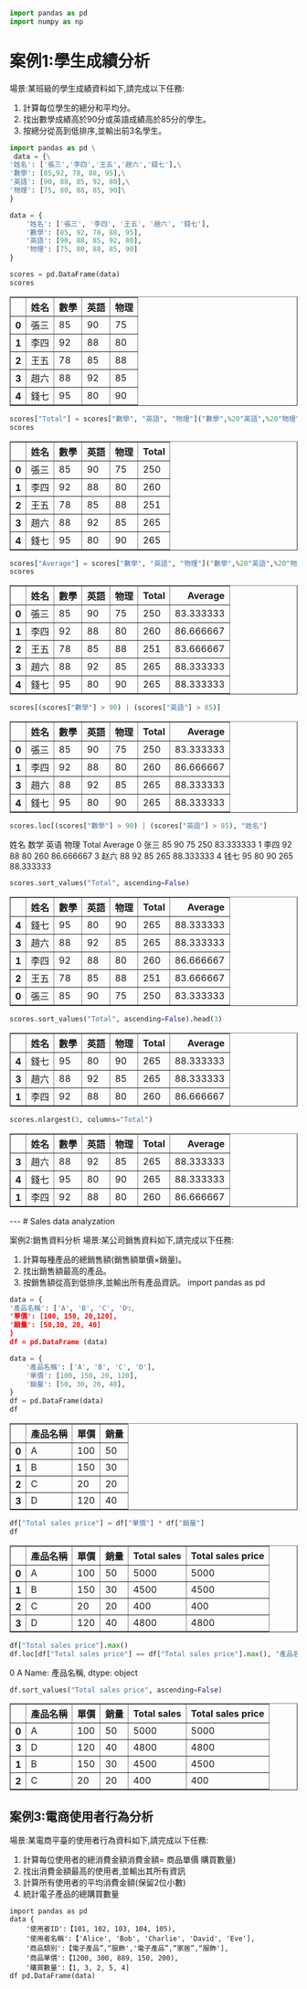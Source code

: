 ```python
import pandas as pd
import numpy as np
```

# 案例1:學生成績分析

場景:某班級的學生成績資料如下,請完成以下任務:
1. 計算每位學生的總分和平均分。
2. 找出數學成績高於90分或英語成績高於85分的學生。
3. 按總分從高到低排序,並輸出前3名學生。

```python
import pandas as pd \
 data = {\
'姓名': ['張三','李四','王五','趙六','錢七'],\
'數學': [85,92, 78, 88, 95],\
'英語': [90, 88, 85, 92, 80],\
'物理': [75, 80, 88, 85, 90]\
}
```


```python
data = {
    '姓名': ['張三', '李四', '王五', '趙六', '錢七'],
    '數學': [85, 92, 78, 88, 95],
    '英語': [90, 88, 85, 92, 80],
    '物理': [75, 80, 88, 85, 90]
}
```


```python
scores = pd.DataFrame(data)
scores
```

<div>
<style scoped>
    .dataframe tbody tr th:only-of-type {
        vertical-align: middle;
    }

    .dataframe tbody tr th {
        vertical-align: top;
    }

    .dataframe thead th {
        text-align: right;
    }
</style>
<table border="1" class="dataframe">
  <thead>
    <tr style="text-align: right;">
      <th></th>
      <th>姓名</th>
      <th>數學</th>
      <th>英語</th>
      <th>物理</th>
    </tr>
  </thead>
  <tbody>
    <tr>
      <th>0</th>
      <td>張三</td>
      <td>85</td>
      <td>90</td>
      <td>75</td>
    </tr>
    <tr>
      <th>1</th>
      <td>李四</td>
      <td>92</td>
      <td>88</td>
      <td>80</td>
    </tr>
    <tr>
      <th>2</th>
      <td>王五</td>
      <td>78</td>
      <td>85</td>
      <td>88</td>
    </tr>
    <tr>
      <th>3</th>
      <td>趙六</td>
      <td>88</td>
      <td>92</td>
      <td>85</td>
    </tr>
    <tr>
      <th>4</th>
      <td>錢七</td>
      <td>95</td>
      <td>80</td>
      <td>90</td>
    </tr>
  </tbody>
</table>
</div>

```python
scores["Total"] = scores["數學", "英語", "物理"]("數學",%20"英語",%20"物理").sum(axis=1)
scores
```

<div>
<style scoped>
    .dataframe tbody tr th:only-of-type {
        vertical-align: middle;
    }

    .dataframe tbody tr th {
        vertical-align: top;
    }

    .dataframe thead th {
        text-align: right;
    }
</style>
<table border="1" class="dataframe">
  <thead>
    <tr style="text-align: right;">
      <th></th>
      <th>姓名</th>
      <th>數學</th>
      <th>英語</th>
      <th>物理</th>
      <th>Total</th>
    </tr>
  </thead>
  <tbody>
    <tr>
      <th>0</th>
      <td>張三</td>
      <td>85</td>
      <td>90</td>
      <td>75</td>
      <td>250</td>
    </tr>
    <tr>
      <th>1</th>
      <td>李四</td>
      <td>92</td>
      <td>88</td>
      <td>80</td>
      <td>260</td>
    </tr>
    <tr>
      <th>2</th>
      <td>王五</td>
      <td>78</td>
      <td>85</td>
      <td>88</td>
      <td>251</td>
    </tr>
    <tr>
      <th>3</th>
      <td>趙六</td>
      <td>88</td>
      <td>92</td>
      <td>85</td>
      <td>265</td>
    </tr>
    <tr>
      <th>4</th>
      <td>錢七</td>
      <td>95</td>
      <td>80</td>
      <td>90</td>
      <td>265</td>
    </tr>
  </tbody>
</table>
</div>

```python
scores["Average"] = scores["數學", "英語", "物理"]("數學",%20"英語",%20"物理").mean(axis=1)
scores
```

<div>
<style scoped>
    .dataframe tbody tr th:only-of-type {
        vertical-align: middle;
    }

    .dataframe tbody tr th {
        vertical-align: top;
    }

    .dataframe thead th {
        text-align: right;
    }
</style>
<table border="1" class="dataframe">
  <thead>
    <tr style="text-align: right;">
      <th></th>
      <th>姓名</th>
      <th>數學</th>
      <th>英語</th>
      <th>物理</th>
      <th>Total</th>
      <th>Average</th>
    </tr>
  </thead>
  <tbody>
    <tr>
      <th>0</th>
      <td>張三</td>
      <td>85</td>
      <td>90</td>
      <td>75</td>
      <td>250</td>
      <td>83.333333</td>
    </tr>
    <tr>
      <th>1</th>
      <td>李四</td>
      <td>92</td>
      <td>88</td>
      <td>80</td>
      <td>260</td>
      <td>86.666667</td>
    </tr>
    <tr>
      <th>2</th>
      <td>王五</td>
      <td>78</td>
      <td>85</td>
      <td>88</td>
      <td>251</td>
      <td>83.666667</td>
    </tr>
    <tr>
      <th>3</th>
      <td>趙六</td>
      <td>88</td>
      <td>92</td>
      <td>85</td>
      <td>265</td>
      <td>88.333333</td>
    </tr>
    <tr>
      <th>4</th>
      <td>錢七</td>
      <td>95</td>
      <td>80</td>
      <td>90</td>
      <td>265</td>
      <td>88.333333</td>
    </tr>
  </tbody>
</table>
</div>

```python
scores[(scores["數學"] > 90) | (scores["英語"] > 85)]
```

<div>
<style scoped>
    .dataframe tbody tr th:only-of-type {
        vertical-align: middle;
    }

    .dataframe tbody tr th {
        vertical-align: top;
    }

    .dataframe thead th {
        text-align: right;
    }
</style>
<table border="1" class="dataframe">
  <thead>
    <tr style="text-align: right;">
      <th></th>
      <th>姓名</th>
      <th>數學</th>
      <th>英語</th>
      <th>物理</th>
      <th>Total</th>
      <th>Average</th>
    </tr>
  </thead>
  <tbody>
    <tr>
      <th>0</th>
      <td>張三</td>
      <td>85</td>
      <td>90</td>
      <td>75</td>
      <td>250</td>
      <td>83.333333</td>
    </tr>
    <tr>
      <th>1</th>
      <td>李四</td>
      <td>92</td>
      <td>88</td>
      <td>80</td>
      <td>260</td>
      <td>86.666667</td>
    </tr>
    <tr>
      <th>3</th>
      <td>趙六</td>
      <td>88</td>
      <td>92</td>
      <td>85</td>
      <td>265</td>
      <td>88.333333</td>
    </tr>
    <tr>
      <th>4</th>
      <td>錢七</td>
      <td>95</td>
      <td>80</td>
      <td>90</td>
      <td>265</td>
      <td>88.333333</td>
    </tr>
  </tbody>
</table>
</div>

```python
scores.loc[(scores["數學"] > 90) | (scores["英語"] > 85), "姓名"]
```

   姓名  数学  英语  物理  Total    Average
0  张三  85  90  75    250  83.333333
1  李四  92  88  80    260  86.666667
3  赵六  88  92  85    265  88.333333
4  钱七  95  80  90    265  88.333333

```python
scores.sort_values("Total", ascending=False)
```

<div>
<style scoped>
    .dataframe tbody tr th:only-of-type {
        vertical-align: middle;
    }

    .dataframe tbody tr th {
        vertical-align: top;
    }

    .dataframe thead th {
        text-align: right;
    }
</style>
<table border="1" class="dataframe">
  <thead>
    <tr style="text-align: right;">
      <th></th>
      <th>姓名</th>
      <th>數學</th>
      <th>英語</th>
      <th>物理</th>
      <th>Total</th>
      <th>Average</th>
    </tr>
  </thead>
  <tbody>
    <tr>
      <th>4</th>
      <td>錢七</td>
      <td>95</td>
      <td>80</td>
      <td>90</td>
      <td>265</td>
      <td>88.333333</td>
    </tr>
    <tr>
      <th>3</th>
      <td>趙六</td>
      <td>88</td>
      <td>92</td>
      <td>85</td>
      <td>265</td>
      <td>88.333333</td>
    </tr>
    <tr>
      <th>1</th>
      <td>李四</td>
      <td>92</td>
      <td>88</td>
      <td>80</td>
      <td>260</td>
      <td>86.666667</td>
    </tr>
    <tr>
      <th>2</th>
      <td>王五</td>
      <td>78</td>
      <td>85</td>
      <td>88</td>
      <td>251</td>
      <td>83.666667</td>
    </tr>
    <tr>
      <th>0</th>
      <td>張三</td>
      <td>85</td>
      <td>90</td>
      <td>75</td>
      <td>250</td>
      <td>83.333333</td>
    </tr>
  </tbody>
</table>
</div>

```python
scores.sort_values("Total", ascending=False).head(3)
```

<div>
<style scoped>
    .dataframe tbody tr th:only-of-type {
        vertical-align: middle;
    }

    .dataframe tbody tr th {
        vertical-align: top;
    }

    .dataframe thead th {
        text-align: right;
    }
</style>
<table border="1" class="dataframe">
  <thead>
    <tr style="text-align: right;">
      <th></th>
      <th>姓名</th>
      <th>數學</th>
      <th>英語</th>
      <th>物理</th>
      <th>Total</th>
      <th>Average</th>
    </tr>
  </thead>
  <tbody>
    <tr>
      <th>4</th>
      <td>錢七</td>
      <td>95</td>
      <td>80</td>
      <td>90</td>
      <td>265</td>
      <td>88.333333</td>
    </tr>
    <tr>
      <th>3</th>
      <td>趙六</td>
      <td>88</td>
      <td>92</td>
      <td>85</td>
      <td>265</td>
      <td>88.333333</td>
    </tr>
    <tr>
      <th>1</th>
      <td>李四</td>
      <td>92</td>
      <td>88</td>
      <td>80</td>
      <td>260</td>
      <td>86.666667</td>
    </tr>
  </tbody>
</table>
</div>

```python
scores.nlargest(3, columns="Total")
```

<div>
<style scoped>
    .dataframe tbody tr th:only-of-type {
        vertical-align: middle;
    }

    .dataframe tbody tr th {
        vertical-align: top;
    }

    .dataframe thead th {
        text-align: right;
    }
</style>
<table border="1" class="dataframe">
  <thead>
    <tr style="text-align: right;">
      <th></th>
      <th>姓名</th>
      <th>數學</th>
      <th>英語</th>
      <th>物理</th>
      <th>Total</th>
      <th>Average</th>
    </tr>
  </thead>
  <tbody>
    <tr>
      <th>3</th>
      <td>趙六</td>
      <td>88</td>
      <td>92</td>
      <td>85</td>
      <td>265</td>
      <td>88.333333</td>
    </tr>
    <tr>
      <th>4</th>
      <td>錢七</td>
      <td>95</td>
      <td>80</td>
      <td>90</td>
      <td>265</td>
      <td>88.333333</td>
    </tr>
    <tr>
      <th>1</th>
      <td>李四</td>
      <td>92</td>
      <td>88</td>
      <td>80</td>
      <td>260</td>
      <td>86.666667</td>
    </tr>
  </tbody>
</table>
</div>
---
# Sales data analyzation

案例2:銷售資料分析
場景:某公司銷售資料如下,請完成以下任務:
1. 計算每種產品的總銷售額(銷售額單價×銷量)。
2. 找出銷售額最高的產品。
3. 按銷售額從高到低排序,並輸出所有產品資訊。
import pandas as pd

```python
data = {
'產品名稱': ['A', 'B', 'C', 'Dני,
'單價': [100, 150, 20,120],
'銷量': [50,30, 20, 40]
}
df = pd.DataFrame (data)
```


```python
data = {
    '產品名稱': ['A', 'B', 'C', 'D'],
    '單價': [100, 150, 20, 120],
    '銷量': [50, 30, 20, 40],
}
df = pd.DataFrame(data)
df
```

<div>
<style scoped>
    .dataframe tbody tr th:only-of-type {
        vertical-align: middle;
    }

    .dataframe tbody tr th {
        vertical-align: top;
    }

    .dataframe thead th {
        text-align: right;
    }
</style>
<table border="1" class="dataframe">
  <thead>
    <tr style="text-align: right;">
      <th></th>
      <th>產品名稱</th>
      <th>單價</th>
      <th>銷量</th>
    </tr>
  </thead>
  <tbody>
    <tr>
      <th>0</th>
      <td>A</td>
      <td>100</td>
      <td>50</td>
    </tr>
    <tr>
      <th>1</th>
      <td>B</td>
      <td>150</td>
      <td>30</td>
    </tr>
    <tr>
      <th>2</th>
      <td>C</td>
      <td>20</td>
      <td>20</td>
    </tr>
    <tr>
      <th>3</th>
      <td>D</td>
      <td>120</td>
      <td>40</td>
    </tr>
  </tbody>
</table>
</div>

```python
df["Total sales price"] = df["單價"] * df["銷量"]
df
```

<div>
<style scoped>
    .dataframe tbody tr th:only-of-type {
        vertical-align: middle;
    }

    .dataframe tbody tr th {
        vertical-align: top;
    }

    .dataframe thead th {
        text-align: right;
    }
</style>
<table border="1" class="dataframe">
  <thead>
    <tr style="text-align: right;">
      <th></th>
      <th>產品名稱</th>
      <th>單價</th>
      <th>銷量</th>
      <th>Total sales</th>
      <th>Total sales price</th>
    </tr>
  </thead>
  <tbody>
    <tr>
      <th>0</th>
      <td>A</td>
      <td>100</td>
      <td>50</td>
      <td>5000</td>
      <td>5000</td>
    </tr>
    <tr>
      <th>1</th>
      <td>B</td>
      <td>150</td>
      <td>30</td>
      <td>4500</td>
      <td>4500</td>
    </tr>
    <tr>
      <th>2</th>
      <td>C</td>
      <td>20</td>
      <td>20</td>
      <td>400</td>
      <td>400</td>
    </tr>
    <tr>
      <th>3</th>
      <td>D</td>
      <td>120</td>
      <td>40</td>
      <td>4800</td>
      <td>4800</td>
    </tr>
  </tbody>
</table>
</div>

```python
df["Total sales price"].max()
df.loc[df["Total sales price"] == df["Total sales price"].max(), "產品名稱"]
```

0    A
Name: 產品名稱, dtype: object




```python
df.sort_values("Total sales price", ascending=False)
```




<div>
<style scoped>
    .dataframe tbody tr th:only-of-type {
        vertical-align: middle;
    }

    .dataframe tbody tr th {
        vertical-align: top;
    }

    .dataframe thead th {
        text-align: right;
    }
</style>
<table border="1" class="dataframe">
  <thead>
    <tr style="text-align: right;">
      <th></th>
      <th>產品名稱</th>
      <th>單價</th>
      <th>銷量</th>
      <th>Total sales</th>
      <th>Total sales price</th>
    </tr>
  </thead>
  <tbody>
    <tr>
      <th>0</th>
      <td>A</td>
      <td>100</td>
      <td>50</td>
      <td>5000</td>
      <td>5000</td>
    </tr>
    <tr>
      <th>3</th>
      <td>D</td>
      <td>120</td>
      <td>40</td>
      <td>4800</td>
      <td>4800</td>
    </tr>
    <tr>
      <th>1</th>
      <td>B</td>
      <td>150</td>
      <td>30</td>
      <td>4500</td>
      <td>4500</td>
    </tr>
    <tr>
      <th>2</th>
      <td>C</td>
      <td>20</td>
      <td>20</td>
      <td>400</td>
      <td>400</td>
    </tr>
  </tbody>
</table>
</div>



## 案例3:電商使用者行為分析
場景:某電商平臺的使用者行為資料如下,請完成以下任務:
1. 計算每位使用者的總消費金額消費金額= 商品單價 購買數量)
2. 找出消費金額最高的使用者,並輸出其所有資訊
3. 計算所有使用者的平均消費金額(保留2位小數)
4. 統計電子產品的總購買數量
```
import pandas as pd
data {
    '使用者ID':【101, 102, 103, 104, 105),
    '使用者名稱':【'Alice', 'Bob', 'Charlie', 'David', 'Eve'],
    '商品類別':【電子產品”,“服飾','電子產品”,“家居”,“服飾'],
    '商品單價':【1200, 300, 889, 150, 200),
    '購買數量':【1, 3, 2, 5, 4]
df pd.DataFrame(data)
```


```python

```
